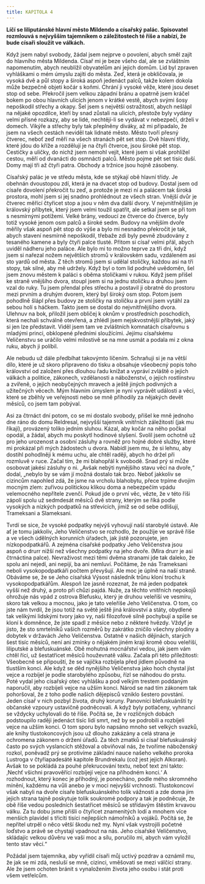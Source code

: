 ```yaml
---
title: KAPITOLA 4
---
```


**Líčí se liliputánské hlavní město Mildendo a císařský palác. Spisovatel rozmlouvá s nejvyšším tajemníkem o záležitostech té říše a nabízí, že bude císaři sloužit ve válkách.**

Když jsem nabyl svobody, žádal jsem nejprve o povolení, abych směl zajít do hlavního města Mildenda. Císař mi je beze všeho dal, ale se zvláštním napomenutím, abych neublížil obyvatelům ani jejich domům. Lid byl zpraven vyhláškami o mém úmyslu zajíti do města. Zeď, která je obkličovala, je vysoká dvě a půl stopy a široká aspoň jedenáct palců, takže kolem dokola může bezpečně objeti kočár s koňmi. Chrání ji vysoké věže, které jsou deset stop od sebe. Překročil jsem velkou západní bránu a opatrně jsem kráčel bokem po obou hlavních ulicích jenom v krátké vestě, abych svými šosy nepoškodil střechy a okapy. Šel jsem s největší ostražitostí, abych nešlápl na nějaké opozdilce, kteří by snad zůstali na ulicích, přestože byly vydány velmi přísné rozkazy, aby se lidé, nechtějí-li se vydávat v nebezpečí, drželi v domech. Vikýře a střechy byly tak přeplněny diváky, až mi připadalo, že jsem na všech cestách neviděl tak lidnaté město. Město tvoří přesný čtverec, neboť zeď měří na všech stranách pět set stop. Dvě hlavní třídy, které jdou do kříže a rozdělují je na čtyři čtverce, jsou široké pět stop. Cestičky a uličky, do nichž jsem nemohl vejít, které jsem si však prohlížel cestou, měří od dvanácti do osmnácti palců. Město pojme pět set tisíc duší. Domy mají tři až čtyři patra. Obchody a tržnice jsou hojně zásobeny.

Císařský palác je ve středu města, kde se stýkají obě hlavní třídy. Je obehnán dvoustopou zdí, která je na dvacet stop od budovy. Dostal jsem od císaře dovolení překročit tu zeď, a protože je mezi ní a palácem tak široká prostora, mohl jsem si jej snadno prohlédnout ze všech stran. Vnější dvůr je čtverec měřící čtyřicet stop a jsou v něm dva další dvory. V nejvnitřnějším je královský příbytek, který jsem velmi toužil spatřit, ale setkal jsem se při tom s nesmírnými potížemi. Velké brány, vedoucí ze čtverce do čtverce, byly totiž vysoké jenom osm palců a široké sedm. Budovy na vnějším dvoře měřily však aspoň pět stop do výše a bylo mi nesnadno překročit je tak, abych stavení nesmírně nepoškodil, třebaže zdi byly pevně zbudovány z tesaného kamene a byly čtyři palce tlusté. Přitom si císař velmi přál, abych uviděl nádheru jeho paláce. Ale bylo mi to možno teprve za tři dni, když jsem si nařezal nožem největších stromů v královském sadu, vzdáleném asi sto yardů od města. Z těch stromů jsem si udělal stoličky, každou asi na tři stopy, tak silné, aby mě udržely. Když byl o tom lid podruhé uvědoměn, šel jsem znovu městem k paláci s oběma stoličkami v rukou. Když jsem přišel ke straně vnějšího dvora, stoupl jsem si na jednu stoličku a druhou jsem vzal do ruky. Tu jsem přendal přes střechu a postavil ji obratně do prostoru mezi prvním a druhým dvorem, který byl široký osm stop. Potom jsem pohodlně šlápl přes budovy ze stoličky na stoličku a první jsem vytáhl za sebou holí s háčkem. Takto jsem se dostal do nejvnitřnějšího dvora. Ulehnuv na bok, přiložil jsem obličej k oknům v prostředních poschodích, která nechali schválně otevřená, a zhlédl jsem nejskvostnější příbytek, jaký si jen lze představit. Viděl jsem tam ve zvláštních komnatách císařovnu s mladými princi, obklopené předními sloužícími. Jejímu císařskému Veličenstvu se uráčilo velmi milostivě se na mne usmát a podala mi z okna ruku, abych ji políbil.

Ale nebudu už dále předbíhat takovýmto líčením. Schraňuji si je na větší dílo, které je už skoro připraveno do tisku a obsahuje všeobecný popis toho království od založení přes dlouhou řadu knížat a vypráví zvláště o jejich válkách a politice, zákonech, vzdělanosti a náboženství, o jejich rostlinstvu a zvířeně, o jejich neobyčejných mravech a ještě jiných podivných a užitečných věcech. Mým hlavním úmyslem je nyní vyprávět události a věci, které se zběhly ve veřejnosti nebo se mně přihodily za nějakých devět měsíců, co jsem tam pobýval.

Asi za čtrnáct dní potom, co se mi dostalo svobody, přišel ke mně jednoho dne ráno do domu Reldresal, nejvyšší tajemník vnitřních záležitostí (jak mu říkají), provázený toliko jedním sluhou. Kázal, aby kočár na něho počkal opodál, a žádal, abych mu poskytl hodinové slyšení. Svolil jsem ochotně už pro jeho urozenost a osobní zásluhy a rovněž pro hojné dobré služby, které mi prokázal při mých žádostech u dvora. Nabídl jsem mu, že si lehnu, aby dostihl pohodlněji k mému uchu, ale chtěl raději, abych ho držel při rozmluvě v ruce. Začal tím, že mi blahopřál k svobodě. Snad prý si může osobovat jakési zásluhy o ni. „Avšak nebýti nynějšího stavu věcí na dvoře,“ dodal, „nebylo by se vám jí možná dostalo tak brzo. Neboť jakkoliv se cizincům napohled zdá, že jsme na vrcholu blahobytu, přece trpíme dvojím mocným zlem: zuřivou politickou klikou doma a nebezpečím vpádu velemocného nepřítele zvenčí. Pokud jde o první věc, vězte, že v této říši zápolí spolu už sedmdesát měsíců dvě strany, kterým se říká podle vysokých a nízkých podpatků na střevících, jimiž se od sebe odlišují, Trameksani a Slameksani.

Tvrdí se sice, že vysoké podpatky nejvýš vyhovují naší starobylé ústavě. Ale ať je tomu jakkoliv, Jeho Veličenstvo se rozhodlo, že použije ve správě říše a ve všech údělných korunních úřadech, jak jistě pozorujete, jen nízkopodpatkářů. A zejména císařské podpatky Jeho Veličenstva jsou aspoň o drurr nižší než všechny podpatky na jeho dvoře. (Míra drurr je asi čtrnáctina palce). Nevraživost mezi těmi dvěma stranami jde tak daleko, že spolu ani nejedí, ani nepijí, ba ani nemluví. Počítáme, že nás Trameksani neboli vysokopodpatkáři počtem převyšují. Ale moc je úplně na naší straně. Obáváme se, že se Jeho císařská Výsost následník trůnu kloní trochu k vysokopodpatkářům. Alespoň lze jasně rozeznat, že má jeden podpatek vyšší než druhý, a proto při chůzi pajdá. Nuže, za těchto vnitřních nepokojů ohrožuje nás vpád z ostrova Blefusku, který je druhou veleříší ve vesmíru, skoro tak velkou a mocnou, jako je tato veleříše Jeho Veličenstva. O tom, co jste nám tvrdil, že jsou totiž na světě ještě jiná království a státy, obydlené tak velikými lidskými tvory jako vy, naši filozofové silně pochybují a spíše se kloní k domněnce, že jste spadl z měsíce nebo z některé hvězdy. Vždyť je jisto, že sto smrtelníků vašich rozměrů by zakrátko zničilo všechny plodiny a dobytek v državách Jeho Veličenstva. Ostatně v našich dějinách, starých šest tisíc měsíců, není ani zmínky o nějakém jiném kraji kromě obou veleříší, liliputské a blefuskuánské. Obě mohutná mocnářství vedou, jak jsem vám chtěl říci, už šestatřicet měsíců houževnatě válku. Začala při této příležitosti: Všeobecně se připouští, že se vajíčka rozbíjela před jídlem původně na tlustším konci. Ale když se děd nynějšího Veličenstva jako hoch chystal jíst vejce a rozbíjel je podle starobylého způsobu, řízl se náhodou do prstu. Poté vydal jeho císařský otec vyhlášku a pod velkým trestem poddaným naporučil, aby rozbíjeli vejce na užším konci. Národ se nad tím zákonem tak pohoršoval, že z toho podle našich dějepisců vzniklo šestero povstání. Jeden císař v nich pozbyl života, druhý koruny. Panovníci blefuskuánští ty občanské vzpoury ustavičně podněcovali. A když byly potlačeny, vyhnanci se vždycky uchylovali do té říše. Počítá se, že v rozličných dobách podstoupilo raději jedenáct tisíc lidí smrt, než by se podrobili a rozbíjeli vejce na užším konci. O tom sporu bylo napsáno mnoho set velkých svazků, ale knihy tlustokoncových jsou už dlouho zakázány a celá strana je ochromena zákonem o držení úřadů. Za těch zmatků si císař blefuskuánský často po svých vyslancích stěžoval a obviňoval nás, že tvoříme náboženský rozkol, poněvadž prý se protivíme základní nauce našeho velkého proroka Lustroga v čtyřiapadesáté kapitole Brundrekalu (což jest jejich Alkoran). Avšak to se pokládá za pouhé překrucování textu, neboť text zní takto: ‚Nechť všichni pravověřící rozbíjejí vejce na příhodném konci.‘ A rozhodnout, který konec je příhodný, je ponecháno, podle mého skromného mínění, každému na vůli anebo je v moci nejvyšší vrchnosti. Tlustokoncoví však nabyli na dvoře císaře blefuskuánského tolik vážnosti a zde doma jim jejich strana tajně poskytuje tolik soukromé podpory a tak je podněcuje, že obě říše vedou posledních šestatřicet měsíců se střídavým štěstím krvavou válku. Za tu dobu jsme přišli o čtyřicet znamenitých lodí a mnohem více menších plavidel s třicíti tisíci nejlepších námořníků a vojáků. Počítá se, že nepřítel utrpěl o něco větší škodu než my. Nyní však vystrojili početné loďstvo a právě se chystají vpadnout na nás. Jeho císařské Veličenstvo, skládajíc velkou důvěru ve vaši moc a sílu, poručilo mi, abych vám vyložil tento stav věcí.“

Požádal jsem tajemníka, aby vyřídil císaři můj uctivý pozdrav a oznámil mu, že jak se mi zdá, nesluší se mně, cizinci, vměšovati se mezi válčící strany. Ale že jsem ochoten bránit s vynaložením života jeho osobu i stát proti všem vetřelcům.
